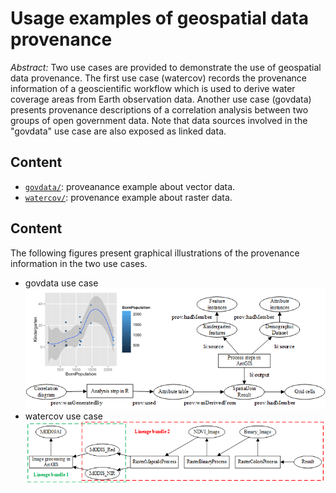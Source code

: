 Usage examples of geospatial data provenance
=============================================
*Abstract:* Two use cases are provided to demonstrate the use of geospatial data provenance. The first use case (watercov) records 
the provenance information of a geoscientific workflow which is used to derive water coverage areas from Earth observation data. 
Another use case (govdata) presents provenance descriptions of a correlation analysis between two groups of open government data.
Note that data sources involved in the "govdata" use case are also exposed as linked data. 

Content
----------------------
- [`govdata/`](govdata): proveanance example about vector data.
- [`watercov/`](watercov): provenance example about raster data.

Content
----------------------
The following figures present graphical illustrations of the provenance information in the two use cases.
- govdata use case 
![govdata illustration](govdata/graphical_illustration_of_provenance.png "govdata illustration")
- watercov use case
![watercov illustration](watercov/provenance_illustration.png "watercov illustration")
